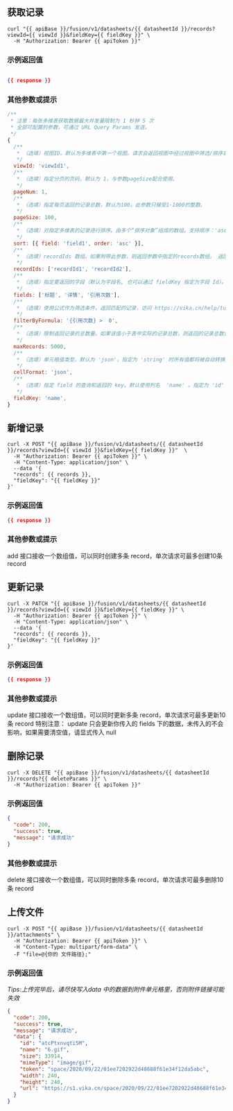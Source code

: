 
<!--split-->

## 获取记录

```shell
curl "{{ apiBase }}/fusion/v1/datasheets/{{ datasheetId }}/records?viewId={{ viewId }}&fieldKey={{ fieldKey }}" \
  -H "Authorization: Bearer {{ apiToken }}"

```

### 示例返回值

```json

{{ response }}

```

### 其他参数或提示
```js
/**
 * 注意：每张多维表获取数据最大并发量限制为 1 秒钟 5 次
 * 全部可配置的参数，可通过 URL Query Params 发送，
 */
{
  /**
   * （选填）视图ID。默认为多维表中第一个视图。请求会返回视图中经过视图中筛选/排序后的结果，可以搭配使用fields参数过滤不需要的字段数据
   */
  viewId: 'viewId1',
  /**
   * （选填）指定分页的页码，默认为 1，与参数pageSize配合使用。
   */
  pageNum: 1,
  /**
   * （选填）指定每页返回的记录总数，默认为100。此参数只接受1-1000的整数。
   */
  pageSize: 100,
  /**
   * （选填）对指定多维表的记录进行排序。由多个“排序对象”组成的数组。支持顺序：'asc' 和 逆序：'desc'。注：此参数指定的排序条件将会覆盖视图里的排序条件。
   */
  sort: [{ field: 'field1', order: 'asc' }],
  /**
   * （选填）recordIds 数组。如果附带此参数，则返回参数中指定的records数组。 返回值按照传入数组的顺序排序。此时无视筛选、排序。无分页，每次最多查询 1000 条
   */
  recordIds: ['recordId1', 'recordId2'],
  /**
   * （选填）指定要返回的字段（默认为字段名, 也可以通过 fieldKey 指定为字段 Id）。如果附带此参数，则返回的记录合集将会被过滤，只有指定的字段会返回。
   */
  fields: ['标题', '详情', '引用次数'],
  /**
   * （选填）使用公式作为筛选条件，返回匹配的记录，访问 https://vika.cn/help/tutorial-getting-started-with-formulas/ 了解公式使用方式
   */
  filterByFormula: '{引用次数} >  0',
  /**
   * （选填）限制返回记录的总数量。如果该值小于表中实际的记录总数，则返回的记录总数会被限制为该值。
   */
  maxRecords: 5000,
  /**
   * （选填）单元格值类型，默认为 'json'，指定为 'string' 时所有值都将被自动转换为 string 格式。
   */
  cellFormat: 'json',
  /**
   * （选填）指定 field 的查询和返回的 key。默认使用列名  'name' 。指定为 'id' 时将以 fieldId 作为查询和返回方式（使用 id 可以避免列名的修改导致代码失效问题）
   */
  fieldKey: 'name',
}
```

<!--split-->

## 新增记录
```shell
curl -X POST "{{ apiBase }}/fusion/v1/datasheets/{{ datasheetId }}/records?viewId={{ viewId }}&fieldKey={{ fieldKey }}"  \
  -H "Authorization: Bearer {{ apiToken }}" \
  -H "Content-Type: application/json" \
  --data '{
  "records": {{ records }},
  "fieldKey": "{{ fieldKey }}"
}'

```

### 示例返回值

```json
{{ response }}
```

### 其他参数或提示

add 接口接收一个数组值，可以同时创建多条 record，单次请求可最多创建10条 record

<!--split-->

## 更新记录
```shell
curl -X PATCH "{{ apiBase }}/fusion/v1/datasheets/{{ datasheetId }}/records?viewId={{ viewId }}&fieldKey={{ fieldKey }}" \
  -H "Authorization: Bearer {{ apiToken }}" \
  -H "Content-Type: application/json" \
  --data '{
  "records": {{ records }},
  "fieldKey": "{{ fieldKey }}"
}'
```
### 示例返回值

```json
{{ response }}
```


### 其他参数或提示

update 接口接收一个数组值，可以同时更新多条 record，单次请求可最多更新10条 record
特别注意： update 只会更新你传入的 fields 下的数据，未传入的不会影响，如果需要清空值，请显式传入 null


<!--split-->

## 删除记录
```shell
curl -X DELETE "{{ apiBase }}/fusion/v1/datasheets/{{ datasheetId }}/records?{{ deleteParams }}" \
  -H "Authorization: Bearer {{ apiToken }}"

```

### 示例返回值
```json
{
  "code": 200,
  "success": true,
  "message": "请求成功"
}
```

### 其他参数或提示

delete 接口接收一个数组值，可以同时删除多条 record，单次请求可最多删除10条 record
<!--split-->

## 上传文件

```shell
curl -X POST "{{ apiBase }}/fusion/v1/datasheets/{{ datasheetId }}/attachments" \
  -H "Authorization: Bearer {{ apiToken }}" \
  -H "Content-Type: multipart/form-data" \
  -F "file=@{你的 文件路径};"
```
### 示例返回值

*Tips:上传完毕后，请尽快写入data 中的数据到附件单元格里，否则附件链接可能失效*

```json
{
  "code": 200,
  "success": true,
  "message": "请求成功",
  "data": {
    "id": "atcPtxnvqti5M",
    "name": "6.gif",
    "size": 33914,
    "mimeType": "image/gif",
    "token": "space/2020/09/22/01ee7202922d48688f61e34f12da5abc",
    "width": 240,
    "height": 240,
    "url": "https://s1.vika.cn/space/2020/09/22/01ee7202922d48688f61e34f12da5abc"
  }
}
```